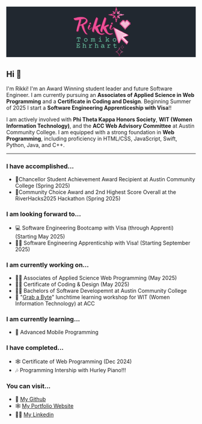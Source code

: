 ![Rikki Tomiko Ehrhart Banner](/images/RikkiBanner.png)

## Hi 👋
I'm Rikki! I'm an Award Winning student leader and future Software Engineer. I am currently pursuing an **Associates of Applied Science in Web Programming** and a **Certificate in Coding and Design**. Beginning Summer of 2025 I start a **Software Engineering Apprenticeship with Visa**!!

I am actively involved with **Phi Theta Kappa Honors Society**, **WIT (Women Information Technology)**, and the **ACC Web Advisory Committee** at Austin Community College. I am equipped with a strong foundation in **Web Programming**, including proficiency in HTML/CSS, JavaScript, Swift, Python, Java, and C++.

---

### I have accomplished...
- 🏅Chancellor Student Achievement Award Recipient at Austin Community College (Spring 2025)
- 🌟Community Choice Award and 2nd Highest Score Overall at the RiverHacks2025 Hackathon (Spring 2025)


### I am looking forward to...
- 💻 Software Engineering Bootcamp with Visa (through Apprenti) (Starting May 2025)
- 👩‍💻 Software Engineering Apprenticship with Visa! (Starting September 2025)

### I am currently working on...
- 👩‍🎓 Associates of Applied Science Web Programming (May 2025)
- 👩‍🎨 Certificate of Coding & Design (May 2025)
- 👩‍💻 Bachelors of Software Developemnt at Austin Community College
- 🍱 "[Grab a Byte](https://github.com/rikkitomikoehrhart/GrabAByte)" lunchtime learning workshop for WIT (Women Information Technology) at ACC

### I am currently learning...
- 📱 Advanced Mobile Programming

### I have completed...
- 🕸️ Certificate of Web Programming (Dec 2024)
- 🎶 Programming Intership with Hurley Piano!!!

### You can visit...
- 🫧 [My Github](https://github.com/rikkitomikoehrhart)
- 🕸️ [My Portfolio Website](https://www.rikkitomikoehrhart.com)
- 👩‍💼 [My Linkedin](linkedin.com/in/rikkitomikoehrhart)

